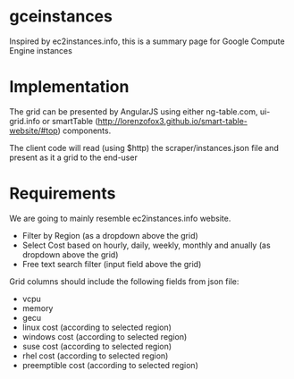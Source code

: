 # gceinstances
Inspired by ec2instances.info, this is a summary page for Google Compute Engine instances

# Implementation
The grid can be presented by AngularJS using either ng-table.com, ui-grid.info or smartTable (http://lorenzofox3.github.io/smart-table-website/#top) components.

The client code will read (using $http) the scraper/instances.json file and present as it a grid to the end-user

# Requirements
We are going to mainly resemble ec2instances.info website. 
 - Filter by Region (as a dropdown above the grid)
 - Select Cost based on hourly, daily, weekly, monthly and anually (as dropdown above the grid)
 - Free text search filter (input field above the grid)

Grid columns should include the following fields from json file:
 - vcpu
 - memory
 - gecu
 - linux cost (according to selected region)
 - windows cost (according to selected region)
 - suse cost (according to selected region)
 - rhel cost (according to selected region)
 - preemptible cost (according to selected region)


